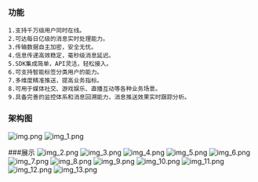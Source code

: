 ### 功能
```
1.支持千万级用户同时在线。
2.可达每日亿级的消息实时处理能力。
3.传输数据自主加密，安全无忧。
4.信息传递高效稳定，毫秒级消息延迟。
5.SDK集成简单，API灵活，轻松接入。
6.可支持智能标签分类用户的能力。
7.多维度精准推送，提高业务指标。
8.可用于媒体社交、游戏娱乐、直播互动等各种业务场景。
9.具备完善的监控体系和消息回溯能力，消息推送效果实时跟踪分析。
```
### 架构图
![img.png](https://i.imgtg.com/2023/03/26/jNIiK.png)
![img_1.png](https://i.imgtg.com/2023/03/26/jeMbN.png)

###展示
![img_2.png](https://i.imgtg.com/2023/03/26/jNC2S.png)
![img_3.png](https://i.imgtg.com/2023/03/26/jN34a.png)
![img_4.png](https://i.imgtg.com/2023/03/26/jNX3s.png)
![img_5.png](https://i.imgtg.com/2023/03/26/jeOgC.png)
![img_6.png](https://i.imgtg.com/2023/03/26/jeaVL.png)
![img_7.png](https://i.imgtg.com/2023/03/26/jeqqi.png)
![img_8.png](https://i.imgtg.com/2023/03/26/je5rX.png)
![img_9.png](https://i.imgtg.com/2023/03/26/jeBQt.png)
![img_10.png](https://i.imgtg.com/2023/03/26/jeTCx.png)
![img_11.png](https://i.imgtg.com/2023/03/26/jeWij.png)
![img_12.png](https://i.imgtg.com/2023/03/26/jeb4p.png)
![img_13.png](https://i.imgtg.com/2023/03/26/jek6U.png)
